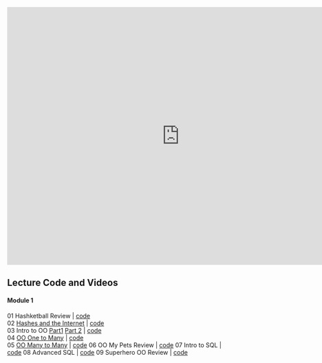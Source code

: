 <iframe src="https://calendar.google.com/calendar/embed?showTitle=0&amp;showNav=0&amp;showPrint=0&amp;showTabs=0&amp;showCalendars=0&amp;showTz=0&amp;mode=WEEK&amp;height=600&amp;wkst=1&amp;bgcolor=%23FFFFFF&amp;src=flatironschool.com_vdt6427fp5abejdevvcg6eu1hs%40group.calendar.google.com&amp;color=%232F6309&amp;ctz=America%2FNew_York" style="border-width:0" width="800" height="600" frameborder="0" scrolling="no"></iframe>

## Lecture Code and Videos

#### Module 1

01 Hashketball Review | [code](https://github.com/learn-co-students/dc-web-031218/tree/master/01_hashketball_review)  
02 [Hashes and the Internet](https://youtu.be/qkhR_lZ9MAY) | [code](https://github.com/learn-co-students/dc-web-031218/tree/master/02_hashes_and_the_internet)  
03 Intro to OO [Part1](https://youtu.be/sobGfcsQ2DM) [Part 2](https://youtu.be/BlOf7yROMyA) | [code](https://github.com/learn-co-students/dc-web-031218/tree/master/03-intro-to-oo)  
04 [OO One to Many](https://youtu.be/xKWksgWOoUU) | [code](https://github.com/learn-co-students/dc-web-031218/tree/master/04-one-to-many)  
05 [OO Many to Many](https://youtu.be/mhkKZL0RD2E) | [code](https://github.com/learn-co-students/dc-web-031218/tree/master/05-many-to-many)
06 OO My Pets Review | [code](https://github.com/learn-co-students/dc-web-031218/tree/master/06-oo-my-pets-review)
07 Intro to SQL | [code](https://github.com/learn-co-students/dc-web-031218/tree/master/07-intro-to-sql)
08 Advanced SQL | [code](https://github.com/learn-co-students/dc-web-031218/tree/master/08-advanced-sql)
09 Superhero OO Review | [code](https://github.com/learn-co-students/dc-web-031218/tree/master/09-superhero-oo-review)
